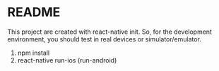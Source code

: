 # README #

This project are created with react-native init. So, for the development environment, you should test in real devices or simulator/emulator.

1. npm install
2. react-native run-ios (run-android)
